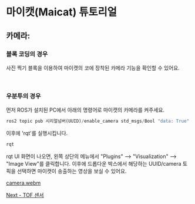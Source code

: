 # 마이캣(Maicat) 튜토리얼
## 카메라:

### 블록 코딩의 경우
사진 찍기 블록을 이용하여 마이캣의 코에 장착된 카메라 기능을 확인할 수 있어요.

&nbsp;
### 우분투의 경우
먼저 ROS가 설치된 PC에서 아래의 명령어로 마이캣의 카메라를 켜주세요.

```python
ros2 topic pub 시리얼넘버(UUID)/enable_camera std_msgs/Bool "data: True"
```

이후에 'rqt'를 실행시킵니다.
```python
rqt
```
rqt UI 화면이 나오면, 왼쪽 상단의 메뉴에서 "Plugins" --> "Visualization" --> "Image View"를 클릭합니다.
이후에 드롭다운 박스에서 해당하는 UUID/camera 토픽을 선택하면 마이캣이 송출하는 영상을 보실 수 있어요.

[camera.webm](https://github.com/macroact/maicat_tutorial/assets/106013071/eb620e88-22f9-40d6-8518-54440af4eda2)


[Next - TOF 센서](../05_maicat_tof_sensor/README.md)
